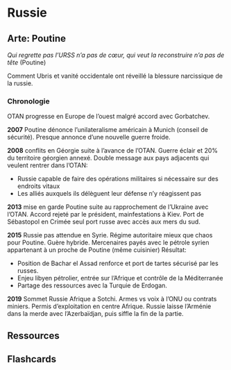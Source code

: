 # Russie

## Arte: Poutine
*Qui regrette pas l’URSS n’a pas de cœur, qui veut la reconstruire n’a pas de tête* (Poutine)

Comment Ubris et vanité occidentale ont réveillé la blessure narcissique de la russie.

### Chronologie
OTAN progresse en Europe de l’ouest malgré accord avec Gorbatchev.

**2007** Poutine dénonce l’unilateralisme américain à Munich (conseil de sécurité). Presque annonce d’une nouvelle guerre froide.

**2008** conflits en Géorgie suite à l’avance de l’OTAN. Guerre éclair et 20% du territoire géorgien annexé.
Double message aux pays adjacents qui veulent rentrer dans l’OTAN:

- Russie capable de faire des opérations militaires si nécessaire sur des endroits vitaux
- Les alliés auxquels ils délèguent leur défense n’y réagissent pas

**2013** mise en garde Poutine suite au rapprochement de l’Ukraine avec l’OTAN. Accord rejeté par le président, mainfestations à Kiev. Port de Sébastopol en Crimée seul port russe avec accès aux mers du sud.

**2015** Russie pas attendue en Syrie. Régime autoritaire mieux que chaos pour Poutine. Guère hybride. Mercenaires payés avec le pétrole syrien appartenant à un proche de Poutine (même cuisinier)
Résultat:

- Position de Bachar el Assad renforce et port de tartes sécurisé par les russes.
- Enjeu libyen pétrolier, entrée sur l’Afrique et contrôle de la Méditerranée
- Partage des ressources avec la Turquie de Erdogan.

**2019** Sommet Russie Afrique a Sotchi. Armes vs voix à l’ONU ou contrats miniers. Permis d’exploitation en centre Afrique. Russie laisse l’Arménie dans la merde avec l’Azerbaïdjan, puis siffle la fin de la partie.

## Ressources

## Flashcards